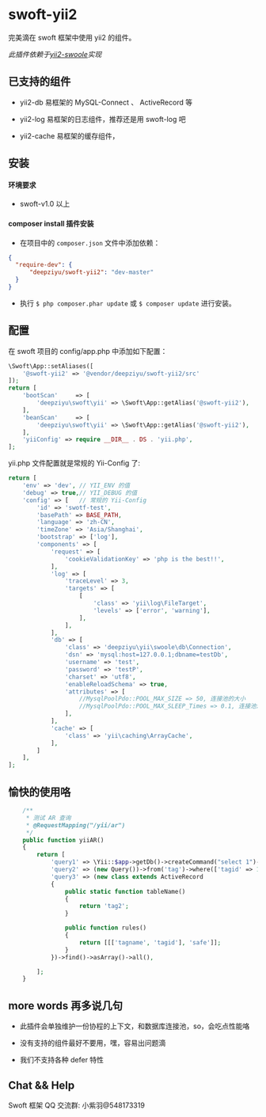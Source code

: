 # swoft-yii2

完美滴在 swoft 框架中使用 yii2 的组件。

_此插件依赖于[yii2-swoole](https://github.com/deepziyu/yii2-swoole)实现_

## 已支持的组件

- yii2-db 易框架的 MySQL-Connect 、 ActiveRecord 等

- yii2-log 易框架的日志组件，推荐还是用 swoft-log 吧

- yii2-cache 易框架的缓存组件，

## 安装

#### 环境要求

- swoft-v1.0 以上

#### composer install 插件安装

- 在项目中的 `composer.json` 文件中添加依赖：

```json
{
  "require-dev": {
      "deepziyu/swoft-yii2": "dev-master"
  }
}
```


- 执行 `$ php composer.phar update` 或 `$ composer update` 进行安装。

## 配置

在 swoft 项目的 config/app.php 中添加如下配置：

```php
\Swoft\App::setAliases([
    '@swoft-yii2' => '@vendor/deepziyu/swoft-yii2/src'
]);
return [
    'bootScan'     => [
        'deepziyu\swoft\yii' => \Swoft\App::getAlias('@swoft-yii2'),
    ],
    'beanScan'     => [
        'deepziyu\swoft\yii' => \Swoft\App::getAlias('@swoft-yii2'),
    ],
    'yiiConfig' => require __DIR__ . DS . 'yii.php',
];
```
yii.php 文件配置就是常规的 Yii-Config 了:

```php
return [
    'env' => 'dev', // YII_ENV 的值
    'debug' => true,// YII_DEBUG 的值
    'config' => [   // 常规的 Yii-Config
        'id' => 'swotf-test',
        'basePath' => BASE_PATH,
        'language' => 'zh-CN',
        'timeZone' => 'Asia/Shanghai',
        'bootstrap' => ['log'],
        'components' => [
            'request' => [
                'cookieValidationKey' => 'php is the best!!',
            ],
            'log' => [
                'traceLevel' => 3,
                'targets' => [
                    [
                        'class' => 'yii\log\FileTarget',
                        'levels' => ['error', 'warning'],
                    ],
                ],
            ],
            'db' => [
                'class' => 'deepziyu\yii\swoole\db\Connection',
                'dsn' => 'mysql:host=127.0.0.1;dbname=testDb',
                'username' => 'test',
                'password' => 'testP',
                'charset' => 'utf8',
                'enableReloadSchema' => true,
                'attributes' => [
                    //MysqlPoolPdo::POOL_MAX_SIZE => 50, 连接池的大小
                    //MysqlPoolPdo::POOL_MAX_SLEEP_Times => 0.1, 连接池满栈时等待的秒
                ],
            ],
            'cache' => [
                'class' => 'yii\caching\ArrayCache',
            ],
        ]
    ],
];
```

## 愉快的使用咯

```php 
    /**
     * 测试 AR 查询
     * @RequestMapping("/yii/ar")
     */
    public function yiiAR()
    {
        return [
            'query1' => \Yii::$app->getDb()->createCommand("select 1")->queryAll(),
            'query2' => (new Query())->from('tag')->where(['tagid' => 1])->one(),
            'query3' => (new class extends ActiveRecord
            {
                public static function tableName()
                {
                    return 'tag2';
                }

                public function rules()
                {
                    return [[['tagname', 'tagid'], 'safe']];
                }
            })->find()->asArray()->all(),

        ];
    }
```

## more words 再多说几句

- 此插件会单独维护一份协程的上下文，和数据库连接池，so，会吃点性能咯

- 没有支持的组件最好不要用，嘿，容易出问题滴

- 我们不支持各种 defer 特性


## Chat && Help

Swoft 框架 QQ 交流群: 小紫羽@548173319